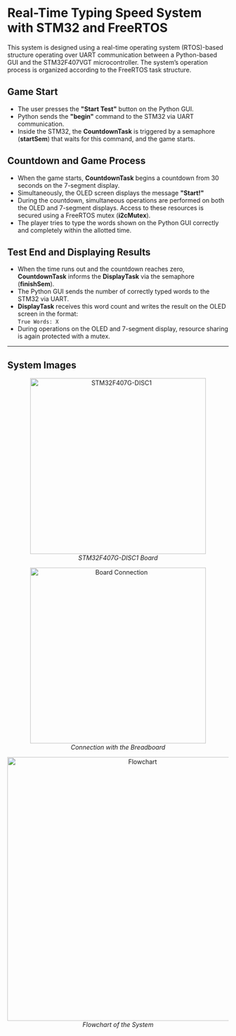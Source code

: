 # Real-Time Typing Speed System with STM32 and FreeRTOS

This system is designed using a real-time operating system (RTOS)-based structure operating over UART communication between a Python-based GUI and the STM32F407VGT microcontroller. The system’s operation process is organized according to the FreeRTOS task structure.

## Game Start

- The user presses the **"Start Test"** button on the Python GUI.  
- Python sends the **"begin"** command to the STM32 via UART communication.  
- Inside the STM32, the **CountdownTask** is triggered by a semaphore (**startSem**) that waits for this command, and the game starts.

## Countdown and Game Process

- When the game starts, **CountdownTask** begins a countdown from 30 seconds on the 7-segment display.  
- Simultaneously, the OLED screen displays the message **"Start!"**  
- During the countdown, simultaneous operations are performed on both the OLED and 7-segment displays. Access to these resources is secured using a FreeRTOS mutex (**i2cMutex**).  
- The player tries to type the words shown on the Python GUI correctly and completely within the allotted time.

## Test End and Displaying Results

- When the time runs out and the countdown reaches zero, **CountdownTask** informs the **DisplayTask** via the semaphore (**finishSem**).  
- The Python GUI sends the number of correctly typed words to the STM32 via UART.  
- **DisplayTask** receives this word count and writes the result on the OLED screen in the format:  
  `True Words: X`  
- During operations on the OLED and 7-segment display, resource sharing is again protected with a mutex.

---

## System Images

<p align="center">
  <img src="https://github.com/user-attachments/assets/f4135eec-7c5e-458c-98b5-32a4f0421473" alt="STM32F407G-DISC1" width="400"/>
  <br><em>STM32F407G-DISC1 Board</em>
</p>

<p align="center">
  <img src="https://github.com/user-attachments/assets/0c077715-1354-4f70-b179-34d7c457ccec" alt="Board Connection" width="400"/>
  <br><em>Connection with the Breadboard</em>
</p>

<p align="center">
  <img src="https://github.com/user-attachments/assets/f8937efa-a5ae-46ba-b25f-8d12a91e1096" alt="Flowchart" width="600"/>
  <br><em>Flowchart of the System</em>
</p>
